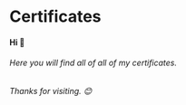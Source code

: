 # Certificates
#### Hi :wave:
###### Here you will find all of all of my certificates. 
###### Thanks for visiting. :blush:
